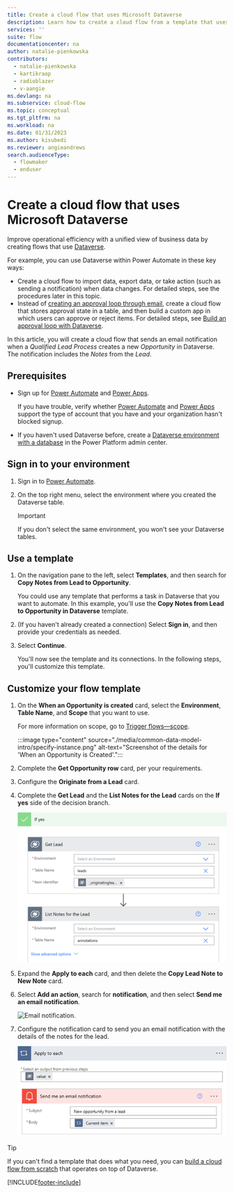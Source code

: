 ```yaml
---
title: Create a cloud flow that uses Microsoft Dataverse
description: Learn how to create a cloud flow from a template that uses Microsoft Dataverse.
services: ''
suite: flow
documentationcenter: na
author: natalie-pienkowska
contributors:
  - natalie-pienkowska
  - kartikraop
  - radioblazer
  - v-aangie
ms.devlang: na
ms.subservice: cloud-flow
ms.topic: conceptual
ms.tgt_pltfrm: na
ms.workload: na
ms.date: 01/31/2023
ms.author: kisubedi
ms.reviewer: angieandrews
search.audienceType: 
  - flowmaker
  - enduser
---
```

# Create a cloud flow that uses Microsoft Dataverse

Improve operational efficiency with a unified view of business data by creating flows that use [Dataverse](https://powerapps.microsoft.com/tutorials/data-platform-intro/).

For example, you can use Dataverse within Power Automate in these key ways:

* Create a cloud flow to import data, export data, or take action (such as sending a notification) when data  changes. For detailed steps, see the procedures later in this topic.
* Instead of [creating an approval loop through email](wait-for-approvals.md), create a cloud flow that stores approval state in a table, and then build a custom app in which users can approve or reject items. For detailed steps, see [Build an approval loop with Dataverse](common-data-model-approve.md).

In this article, you will create a cloud flow that sends an email notification when a *Qualified Lead Process* creates a new *Opportunity* in Dataverse. The notification includes the *Notes* from the *Lead*.

## Prerequisites

- Sign up for [Power Automate](https://make.powerautomate.com) and [Power Apps](https://make.powerapps.com).
  
    If you have trouble, verify whether [Power Automate](sign-up-sign-in.md) and [Power Apps](/power-apps/maker/signup-for-powerapps) support the type of account that you have and your organization hasn't blocked signup.

- If you haven't used Dataverse before, create a [Dataverse environment with a database](/power-platform/admin/create-environment#create-an-environment-with-a-database) in the Power Platform admin center.

## Sign in to your environment

1. Sign in to [Power Automate](https://make.powerautomate.com).

1. On the top right menu, select the environment where you created the Dataverse table.

    >[!IMPORTANT]
    >If you don't select the same environment, you won't see your Dataverse tables.

## Use a template

1. On the navigation pane to the left, select **Templates**, and then search for **Copy Notes from Lead to Opportunity**.

    You could use any template that performs a task in Dataverse that you want to automate. In this example, you'll use the **Copy Notes from Lead to Opportunity in Dataverse** template.

1. (If you haven't already created a connection) Select **Sign in**, and then provide your credentials as needed.

1. Select **Continue**.

   You'll now see the template and its connections. In the following steps, you'll customize this template.

## Customize your flow template

1. On the **When an Opportunity is created** card, select the **Environment**, **Table Name**, and **Scope** that you want to use.
   
   For more information on scope, go to [Trigger flows&mdash;scope](./dataverse/create-update-delete-trigger.md#scope).

    :::image type="content" source="./media/common-data-model-intro/specify-instance.png" alt-text="Screenshot of the details for 'When an Opportunity is Created'.":::

1. Complete the **Get Opportunity row** card, per your requirements.

1. Configure the **Originate from a Lead** card. 

1. Complete the **Get Lead** and the **List Notes for the Lead** cards on the **If yes** side of the decision branch. 

   ![Complete decision branch.](./media/common-data-model-intro/get-lead-list-notes.png)

1. Expand the **Apply to each** card, and then  delete the **Copy Lead Note to New Note** card.

1. Select **Add an action**, search for **notification**, and then select **Send me an email notification**.

   ![Email notification.](./media/common-data-model-intro/apply-to-each.png)

1. Configure the notification card to send you an email notification with the details of the notes for the lead.

   ![The notification card.](./media/common-data-model-intro/notification-card.png)

>[!TIP]
>If you can't find a template that does what you need, you can [build a cloud flow from scratch](get-started-logic-flow.md) that operates on top of Dataverse.

[!INCLUDE[footer-include](includes/footer-banner.md)]
